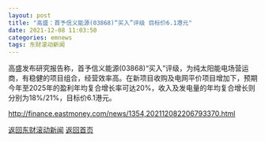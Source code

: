 ```yaml
---
layout: post
title: "高盛：首予信义能源(03868)“买入”评级 目标价6.1港元"
date: 2021-12-08 11:03:50
categories: emnews
tags: 东财滚动新闻
---
```


高盛发布研究报告称，首予信义能源(03868)“买入”评级，为纯太阳能电场营运商，有稳健的项目组合，经营效率高。在新项目收购及电网平价项目增加下，预期今年至2025年的盈利年均复合增长率可达20%，收入及发电量的年均复合增长则分别为18%/21%，目标价6.1港元。

<http://finance.eastmoney.com/news/1354,202112082206793370.html>

[返回东财滚动新闻](./emnews/)
[返回首页](./)